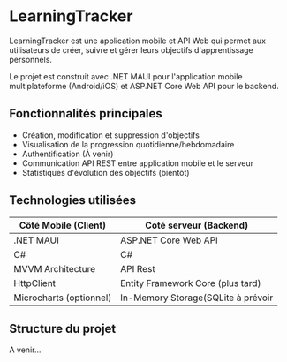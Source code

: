 # LearningTracker
LearningTracker est une application mobile et API Web qui permet aux utilisateurs de créer, suivre et gérer leurs objectifs d'apprentissage personnels. 

Le projet est construit avec .NET MAUI pour l'application mobile multiplateforme (Android/iOS) et ASP.NET Core Web API pour le backend.


## Fonctionnalités principales
- Création, modification et suppression d'objectifs
- Visualisation de la progression quotidienne/hebdomadaire
- Authentification (À venir)
- Communication API REST entre application mobile et le serveur
- Statistiques d'évolution des objectifs (bientôt)

## Technologies utilisées
| Côté Mobile (Client)            | Coté serveur (Backend)            |
| --------------------------------| ----------------------------------|
| .NET MAUI                       | ASP.NET Core Web API              |
| C#                              | C#                                |
| MVVM Architecture               | API Rest                          |
| HttpClient                      | Entity Framework Core (plus tard) |
| Microcharts (optionnel)         | In-Memory Storage(SQLite à prévoir|

## Structure du projet
A venir...
